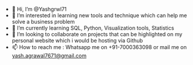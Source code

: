 - 👋 Hi, I’m @Yashgrwl71
- 👀 I’m interested in learning new tools and technique which can help me solve a business problem
- 🌱 I’m currently learning SQL, Python, Visualization tools, Statistics
- 💞️ I’m looking to collaborate on projects that can be highlighted on my personal website which i would be hosting via Github
- 📫 How to reach me : Whatsapp me on +91-7000363098 or mail me on yash.agrawal7671@gmail.com

<!---
Yashgrwl71/Yashgrwl71 is a ✨ special ✨ repository because its `README.md` (this file) appears on your GitHub profile.
You can click the Preview link to take a look at your changes.
--->
